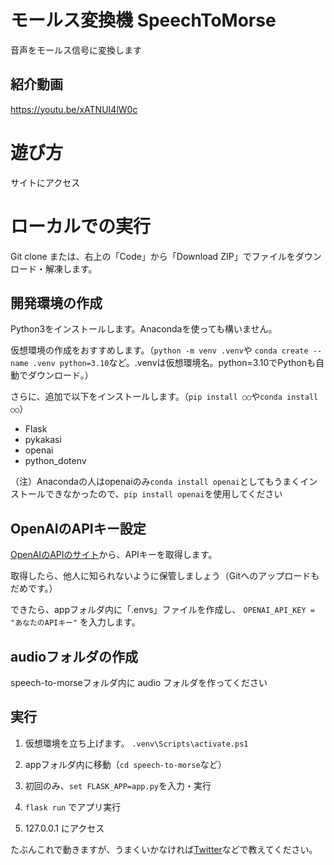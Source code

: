 # モールス変換機 SpeechToMorse
 音声をモールス信号に変換します
 
## 紹介動画
 https://youtu.be/xATNUI4lW0c
 
# 遊び方
 サイトにアクセス
 
# ローカルでの実行
 Git clone または、右上の「Code」から「Download ZIP」でファイルをダウンロード・解凍します。
 
## 開発環境の作成
 Python3をインストールします。Anacondaを使っても構いません。
 
 仮想環境の作成をおすすめします。（``` python -m venv .venv ```や ``` conda create --name .venv python=3.10 ```など。.venvは仮想環境名。python=3.10でPythonも自動でダウンロード。）
 
 さらに、追加で以下をインストールします。（``` pip install ○○ ```や``` conda install ○○ ```）
 * Flask
 * pykakasi
 * openai
 * python_dotenv
 
 （注）Anacondaの人はopenaiのみ``` conda install openai ```としてもうまくインストールできなかったので、``` pip install openai ```を使用してください
 
## OpenAIのAPIキー設定
 [OpenAIのAPIのサイト](https://openai.com/blog/openai-api)から、APIキーを取得します。
 
 取得したら、他人に知られないように保管しましょう（Gitへのアップロードもだめです。）
 
 できたら、appフォルダ内に「.envs」ファイルを作成し、
 ``` OPENAI_API_KEY = "あなたのAPIキー" ```
 を入力します。

## audioフォルダの作成
 speech-to-morseフォルダ内に audio フォルダを作ってください
 
## 実行
 1. 仮想環境を立ち上げます。
 ``` .venv\Scripts\activate.ps1 ```
 
 2. appフォルダ内に移動（``` cd speech-to-morse ```など）
 
 3. 初回のみ、``` set FLASK_APP=app.py ```を入力・実行
 
 4. ``` flask run ``` でアプリ実行
 
 5. 127.0.0.1 にアクセス

たぶんこれで動きますが、うまくいかなければ[Twitter](https://twitter.com/musemyuzu)などで教えてください。
